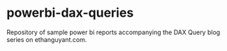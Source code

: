 # powerbi-dax-queries
Repository of sample power bi reports accompanying the DAX Query blog series on ethanguyant.com.
